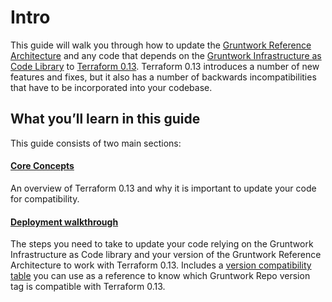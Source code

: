 # Intro

This guide will walk you through how to update the [Gruntwork Reference
Architecture](https://gruntwork.io/reference-architecture/) and any code that depends on the
[Gruntwork Infrastructure as Code Library](https://gruntwork.io/infrastructure-as-code-library/) to
[Terraform 0.13](https://www.terraform.io/upgrade-guides/0-13.html). Terraform 0.13 introduces a number of new features
and fixes, but it also has a number of backwards incompatibilities that have to be incorporated into your codebase.

## What you’ll learn in this guide

This guide consists of two main sections:

<div className="dlist">

#### [Core Concepts](1-core-concepts.md)

An overview of Terraform 0.13 and why it is important to update your code for compatibility.

#### [Deployment walkthrough](2-deployment-walkthrough/0-step-1-update-your-code-to-be-compatible-with-terraform-0-12.md)

The steps you need to take to update your code relying on the Gruntwork Infrastructure as Code library and your
version of the Gruntwork Reference Architecture to work with Terraform 0.13. Includes a
[version compatibility table](2-deployment-walkthrough/2-step-3-update-references-to-the-gruntwork-infrastructure-as-code-library.md#version-compatibility-table) you can use as a reference to know which Gruntwork Repo version
tag is compatible with Terraform 0.13.

</div>


<!-- ##DOCS-SOURCER-START
{"sourcePlugin":"Local File Copier","hash":"22caaee62774247be69b7798aa29b514"}
##DOCS-SOURCER-END -->
